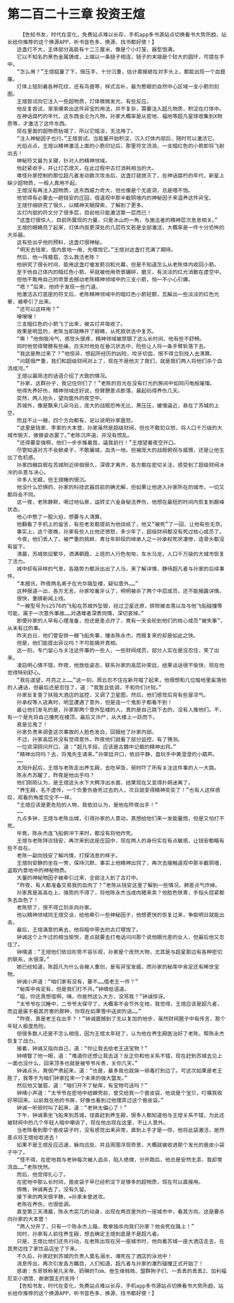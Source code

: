 # 第二百二十三章 投资王煊
        【告知书友，时代在变化，免费站点难以长存，手机app多书源站点切换看书大势所趋，站长给你推荐的这个换源APP，听书音色多、换源、找书都好使！】
       这盏灯不大，主体部分高能有十二三厘米，像是个小灯笼，器型饱满。
       它以不知名的黑色金属铸成，上端以一条链子相连，链子的末端是个较大的圆环，可提在手中。
       “怎么用？”王煊掂量了下，很压手，十分沉重，估计直接砸在对手头上，都能出现一个血窟窿。
       灯体上铭刻着各种花纹，还有鸟兽等，样式古朴，最为惹眼的自然中心区域一支小箭的刻图。
       王煊尝试向它注入一些超物质，灯体微微发光，有些反应。
       他反复尝试，渐渐摸索出这件异宝的用法，并不复杂，需要注入超凡物质，积淀在灯体中。
       在神话腐朽的年代，这东西会沦为凡物，孙家大概率是从密地、福地等超凡星球收集到X物质等，才激活了这件东西。
       现在里面的超物质枯竭了，所以它暗淡，无法用了。
       “注入神秘因子也行。”王煊尝试，当能量开始积淀，沉入灯体内部后，随时可以激活它。
       光焰点点，王煊以精神激活上面的小箭印记后，那里符文流淌，一支暗红色的小箭即将飞射出去！
       神秘符文最为关键，针对人的精神领域。
       他赶紧收手，并让灯芯熄灭，在此过程中古灯消耗相当的大。
       难怪孙家控制的那位超凡者发动数次攻击后，这盏灯就熄灭了，在神话腐朽的年代，新星上缺少超物质，一般人真用不起。
       王煊没有再注入超物质，这东西威力奇大，但也像是个无底洞，总是喂不饱。
       他觉得有必要去一趟钱安的庄园，借道观中那半截铜墙内的神秘因子来温养这件异宝。
       王煊仔细研究了很久，以精神天眼探索，了解到了更多。
       古灯内部的符文分了很多层，目前他只能激活第一层而已！
       “这盏灯很惊人，目前所展现的力量，只是冰山的一角，与施法者的精神层次息息相关。”
       王煊的眼睛亮了起来，灯体内部更深处的几层符文若是全部激活，大概率是一件十分恐怖的大杀器。
       这有些出乎他的预料，这盏灯很神秘。
       “明天去钱家，借内景地一用，先喂饱它。”王煊对这盏灯充满了期待。
       然后，他一阵蹙眉，怎么救活老陈？
       他研究了很长时间，能用这盏灯催发箭羽和光幕，但是不知道怎么从老陈体内收回小箭。
       至于他自己体内的暗红色小箭，早就被他用奇景碾碎，磨灭，有淡淡的红光消散在虚空中。
       但他不敢用自己的奇景去撼动老陈精神领域中的三支小箭，怕一不小心引爆。
       “嗯？”后来，他终于发现一些门道。
       他激活古灯底座的符文后，老陈精神领域中的暗红色小箭轻颤，瓦解出一些淡淡的红色光晕，被牵引了出来。
       “还可以这样用？”
       嗖嗖嗖！
       三支暗红色的小箭飞了出来，被古灯并吸收了。
       效果是明显的，老陈当即就睁开了眼睛，从死寂状态中复苏。
       “嘶！”他倒吸冷气，感觉头很疼，精神领域被禁锢了这么长时间，他有些不舒畅。
       同时他觉得臂膀有些痛，白天时他处在昏沉状态中，险些让人将一条手臂斩落下去。
       “我这是熬过来了？”他惊异，想起所经历的凶险，咬牙切齿，恨不得立刻找人去清算。
       “问题很严重，我们和超级财阀对上了，现在不是他灭了我们，就是我们两人将他们杀个血流成河。”
       王煊以最简洁的话语介绍了大致的情况。
       “孙家，这群孙子，我记住你们了！”老陈的目光在没有灯光的房间中如同闪电般璀璨。
       他得先养好伤，精神领域还好说，但臂膀差点断落，最起码得养伤几天。
       突然，两人抬头，望向窗外的夜空中。
       苏城外，像是飘来几朵乌云，庞大的战舰恐怖无比，黑压压，缓慢逼近，悬在了苏城的上空。
       而且不止一艘，四个方向都有，足以说明孙家震怒。
       “这里是钱家、李家的大本营，孙家虽然是超级财阀，但也不敢犯众怒，将人口千万级的大城市毁灭，做做姿态罢了。”老陈沉声道，并没有慌乱。
       “还得要变强啊，他们一步步推着我，逼我前行！”王煊望着夜空开口。
       尽管知道对方不会掀桌子，不敢屠城，血洗一地。但被庞大的战舰俯视与威慑，还是让他生出了危机感。
       孙家四艘巨舰在苏城附近徘徊很久，深夜才离开，各方都在密切关注，感受到了超级财阀冰冷的杀意与决心。
       许多人无眠，但王煊睡的很沉。
       他没什么恐惧的，孙家的科技武器目前的确无解，但如果让他进入孙家所在的城市，一切又都将会不同。
       这一夜，老陈静默，喝过地仙泉，运转丈六金身秘法养伤，他想在最短的时间内恢复到巅峰状态。
       他心中憋了一股火焰，想要与人清算。
       他翻看了手机上的留言，有些老友都提前为他烧纸了，他又“被死”了一回，让他有些无奈。
       事实上，这个夜晚，孙家有些人比他还愤怒，多少年了，超级财阀都没有死过核心成员了。
       今夜，他们丢人了，被严重的挑衅，青壮年龄段的继承人之一孙承权死状凄惨，连骨头都没有留下。
       清晨，苏城依旧繁华，洒满朝霞，上班的人行色匆匆，车水马龙，人口千万级的大城市恢复了活力。
       城中却有异样的气息，各路势力都派出出了人马，来了解详情，静待超凡者与孙家的后续事件。
       “本报讯，昨夜两名男子在光华路坠楼，疑似意外……”
       这种报道一出，各方无言。孙家咬着牙认了，明明被杀了两个中层成员，还不能揭露详情。
       很快，重磅新闻上线。
       “一艘型号为s2576的飞船在苏城外坠毁，经过卫星还原，排除被击落以及与他飞船碰撞等可能，属于一次意外事故……对遇难者深表同情，深切哀悼。”
       即便孙家的人早有心理准备，但还是差点炸了，竟有一天会轮到他们的核心成员“被失事”，从未有过的事。
       昨天白日，他们曾安排一艘飞船失事，撞击陈永杰，而报复来的却是如此之快。
       但是，他们能提出异议吗？不可能揭开真相。
       这一刻，专门留心与关注这件事的一些人，一些财阀成员，部分人实在是没忍住，笑了出来。
       凌启明心情不错，昨夜，他放低姿态，联系孙家的高层孙荣廷，结果谈话很不愉快，现在他觉得特别舒心。
       “我在遥望，月亮之上……”这一刻，周云忍不住在新月唱了起来，他很想和几位暗地里奚落他的人通话，但最后还是忍住了，道：“我暂且低调，不和你们计较。”
       孙家反复查了扶摇大酒店的监控，又调了卫星图，然后，他们感觉后背有些冒凉气。
       孙承权等人逃离时，明显遭遇了意外，但是连一个鬼影子都看不到！
       最让他们发毛的是，孙家那两个意外坠楼的人，真的是自己跳下去的，没有人推他们。不，有一个是先将自己撞死在楼顶，最后又诈尸，从大楼上一跃而下。
       真是见鬼了！
       孙家负责来调查这次事故的人脸色发白，回报给了孙家内部。
       不过，孙家高层并没有觉得意外，昨夜他们就看了部分监控，有了猜测。
       一位资深顾问开口，道：“超凡手段，应该是古籍中记载的精神出窍。”
       “精神出窍吗？去，将鬼先生请来。”孙荣廷开口，依旧平静，盘玩手中黄澄澄的小葫芦。
       ……
       太阳升起后，王煊与老陈走出养生殿，去吃早饭，顿时吓了所有关注这件事的人一大跳。
       陈永杰苏醒了，昨夜是他出手吗？
       他们刚刚认为，是王煊这头水下大鳄浮出水面，结果现在又变得扑朔迷离了。
       “养生殿，名不虚传，一个负重伤昏死过去的人，次日就变得精神奕奕了！”也有人这样感叹，观看的角度完全不一样。
       “王煊应该是更危险的人物，我依旧认为，是他在昨夜出手！”
       ……
       九点多钟，王煊与老陈出城，引得孙家的人意动，真想给他们来一发能量炮，但是又怕打不死。
       毕竟，陈永杰连飞船俯冲下来时，都没有将他炸死。
       王煊与老陈拜访钱安，再次来到这座庄园中，现在两人的身份实在有点敏感，让钱安都略有些不自在。
       老陈一副向钱安了解内情，打探消息的样子。
       王煊则安静的坐在一旁，保持沉默，事实上他精神出窍了，再次去接触道观中那半截铜墙，盗取内景地中的神秘物质。
       大量的神秘物因子被牵引过来，全部注入到了古灯中。
       “昨夜，有人都准备交易我的血肉了？”老陈从钱安这里了解到一些情况，肺差点气炸掉。
       孙家真是高高在上，强势的不得了，将他陈永杰当成肉猪来卖？他脸色铁青，手指头捏紧都失去血色了！
       老陈怒了，恨不得立刻杀向孙家。
       他以精神领域同王煊交谈，给他牵引一些神秘因子，他想更快的恢复过来，争取明日就能出击。
       最后，王煊满意的离去，他将暗中带去的古灯喂饱了。
       钟诚这个上午过的相当愉悦，差点就要去打电话问问那个说他眼光差的女人，但最后他又忍住了。
       钟晴道：“王煊他们依旧形势不容乐观，孙家是个庞然大物，尤其是与超星那边有各种密切的联系，水很深。”
       她已经知道，陈超凡为什么会被人重创，是有异宝发威，而孙家的秘库中肯定还有稀世宝物。
       钟诚小声道：“咱们家有没有，要不……借老王一件？”
       “秘库中肯定有，但是我们打不开。”钟晴低语道。
       “姐，你还真想借啊，咦，你居然这么大方，没骂我？”钟诚惊讶。
       “太爷爷在沉睡中，二爷爷太保守了，大概率不会节外生枝。我觉得，王煊应该是超凡者，而且是属于极其厉害的那种，你现在如果雪中送炭的话……”
       “昨夜，真是老王在出手？！”钟诚震撼到了无以复加的地步，虽然财阀圈子中有传言，那个年轻人极度危险。
       但很多数人还是不怎么相信，因为王煊太年轻了，认为他在养生殿医治好了老陈，帮陈永杰恢复了战力。
       接着，钟诚又指向自己，道：“你让我去给老王送宝物？”
       钟晴瞥了他一眼，道：“难道你还想让我去送？反正你和他关系不错，现在赶到苏城去见上一面也没什么，回来顶多也就是被爷爷斥责，关你几天。”
       钟诚点头，竟很严肃起来，道：“也是，最多我也就挨一顿毒打到边了。可这次如果是老王胜了，我等于为咱们钟家拉来一个未来的强大盟友。”
       然后他又皱眉，道：“咱们开不了秘库，有宝物可送吗？”
       钟晴小声道：“太爷爷在密地中结蝉壳前，曾交给我一个兽皮袋，他说是个宝贝，叮嘱我收好带回来。以前我在他的书房，好像也看到过他摆弄过这个兽皮袋。”
       钟诚一听顿时叫了起来，道：“老钟太偏心了！”
       下午，钟诚乘坐飞船来到苏城，径直赶到养生殿，很多人都知道他与王煊关系不错，为此还被财阀中的几个年轻人暗中嘲讽了，现在他出现在这里，不让人意外。
       当老陈看到那个兽皮袋子时，没有感觉出来异常，直到上手才是一惊，他将此袋激活，居然差点将王煊给收进去！
       如果不是王煊反应迅速，躲向远处，并且周围浮现奇景，大概就被收进那个发光的兽皮小袋子中了。
       “怪不得，在密地我与老钟每次被人追杀，陷入绝境，分开跑后，他总是安然无恙，我却常流血……”老陈恍然。
       而后，他觉得扎心了。
       在密地中那么长时间，兽皮袋子早已经积淀下足够多的超物质，现在可以直接用。
       傍晚，钟诚离去了，没有久留。
       接下来的两天很平静，=孙家未曾进攻。
       老陈在养伤，也很低调。
       直至第三天清晨，陈永杰突兀的动身，出现在两百里外的一座城市中，看其方向，这是要杀向孙家的大本营！
       “两人分开了，只有一个陈永杰上路，敢单独杀向我们孙家？他会死在路上！”
       同时，孙家有人前往养生殿，想去确定王煊到底是不是超凡者。
       只是，王煊比他们还先行动，在老陈出现在另一座城市时，他向着苏城一座大酒店走去，在其旁边找了家饮品店坐了下来。
       不久后，孙家赶到苏城的负责人莫名溺水，淹死在了酒店的泳池中！
       消息传出，再次引发各方瞩目，人们知道，超凡者与孙家的激烈碰撞正式开始了！
       感谢：东哥铁粉昊凡天帝、奶琳的Tom、叁生缘贱贱、盟群狗子们、一丢丢的丢丢2、加利福尼亚小酒馆、谢谢盟主的支持！
       【告知书友，时代在变化，免费站点难以长存，手机app多书源站点切换看书大势所趋，站长给你推荐的这个换源APP，听书音色多、换源、找书都好使！】